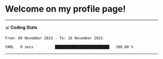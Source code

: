 # Welcome on my profile page!
<!-- print(("dralla"[::-1]+"s").capitalize()) -->

<!-- ---
👨🏻‍💻 **Busy With**
* Learning new Skills.
* Building small Projects.
* Being helpful. -->

---
📊 **Coding Stats**
<!--START_SECTION:waka-->

```txt
From: 09 November 2023 - To: 16 November 2023

YAML   0 secs          █████████████████████████   100.00 %
```

<!--END_SECTION:waka-->
---

